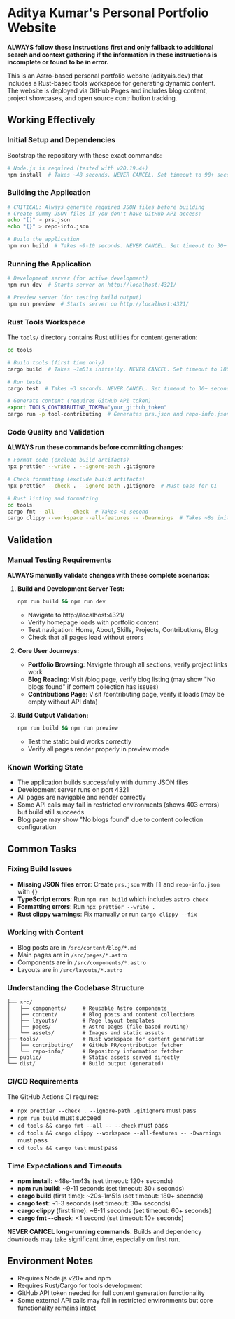 # Aditya Kumar's Personal Portfolio Website

**ALWAYS follow these instructions first and only fallback to additional search and context gathering if the information in these instructions is incomplete or found to be in error.**

This is an Astro-based personal portfolio website (adityais.dev) that includes a Rust-based tools workspace for generating dynamic content. The website is deployed via GitHub Pages and includes blog content, project showcases, and open source contribution tracking.

## Working Effectively

### Initial Setup and Dependencies

Bootstrap the repository with these exact commands:

```bash
# Node.js is required (tested with v20.19.4+)
npm install  # Takes ~48 seconds. NEVER CANCEL. Set timeout to 90+ seconds.
```

### Building the Application

```bash
# CRITICAL: Always generate required JSON files before building
# Create dummy JSON files if you don't have GitHub API access:
echo "[]" > prs.json
echo "{}" > repo-info.json

# Build the application
npm run build  # Takes ~9-10 seconds. NEVER CANCEL. Set timeout to 30+ seconds.
```

### Running the Application

```bash
# Development server (for active development)
npm run dev  # Starts server on http://localhost:4321/

# Preview server (for testing build output)
npm run preview  # Starts server on http://localhost:4321/
```

### Rust Tools Workspace

The `tools/` directory contains Rust utilities for content generation:

```bash
cd tools

# Build tools (first time only)
cargo build  # Takes ~1m51s initially. NEVER CANCEL. Set timeout to 180+ seconds.

# Run tests
cargo test  # Takes ~3 seconds. NEVER CANCEL. Set timeout to 30+ seconds.

# Generate content (requires GitHub API token)
export TOOLS_CONTRIBUTING_TOKEN="your_github_token"
cargo run -p tool-contributing  # Generates prs.json and repo-info.json
```

### Code Quality and Validation

**ALWAYS run these commands before committing changes:**

```bash
# Format code (exclude build artifacts)
npx prettier --write . --ignore-path .gitignore

# Check formatting (exclude build artifacts)
npx prettier --check . --ignore-path .gitignore  # Must pass for CI

# Rust linting and formatting
cd tools
cargo fmt --all -- --check  # Takes <1 second
cargo clippy --workspace --all-features -- -Dwarnings  # Takes ~8s initially, <1s after
```

## Validation

### Manual Testing Requirements

**ALWAYS manually validate changes with these complete scenarios:**

1. **Build and Development Server Test:**

   ```bash
   npm run build && npm run dev
   ```

   - Navigate to http://localhost:4321/
   - Verify homepage loads with portfolio content
   - Test navigation: Home, About, Skills, Projects, Contributions, Blog
   - Check that all pages load without errors

2. **Core User Journeys:**

   - **Portfolio Browsing**: Navigate through all sections, verify project links work
   - **Blog Reading**: Visit /blog page, verify blog listing (may show "No blogs found" if content collection has issues)
   - **Contributions Page**: Visit /contributing page, verify it loads (may be empty without API data)

3. **Build Output Validation:**
   ```bash
   npm run build && npm run preview
   ```
   - Test the static build works correctly
   - Verify all pages render properly in preview mode

### Known Working State

- The application builds successfully with dummy JSON files
- Development server runs on port 4321
- All pages are navigable and render correctly
- Some API calls may fail in restricted environments (shows 403 errors) but build still succeeds
- Blog page may show "No blogs found" due to content collection configuration

## Common Tasks

### Fixing Build Issues

- **Missing JSON files error**: Create `prs.json` with `[]` and `repo-info.json` with `{}`
- **TypeScript errors**: Run `npm run build` which includes `astro check`
- **Formatting errors**: Run `npx prettier --write .`
- **Rust clippy warnings**: Fix manually or run `cargo clippy --fix`

### Working with Content

- Blog posts are in `/src/content/blog/*.md`
- Main pages are in `/src/pages/*.astro`
- Components are in `/src/components/*.astro`
- Layouts are in `/src/layouts/*.astro`

### Understanding the Codebase Structure

```
├── src/
│   ├── components/     # Reusable Astro components
│   ├── content/        # Blog posts and content collections
│   ├── layouts/        # Page layout templates
│   ├── pages/          # Astro pages (file-based routing)
│   └── assets/         # Images and static assets
├── tools/              # Rust workspace for content generation
│   ├── contributing/   # GitHub PR/contribution fetcher
│   └── repo-info/      # Repository information fetcher
├── public/             # Static assets served directly
└── dist/               # Build output (generated)
```

### CI/CD Requirements

The GitHub Actions CI requires:

- `npx prettier --check . --ignore-path .gitignore` must pass
- `npm run build` must succeed
- `cd tools && cargo fmt --all -- --check` must pass
- `cd tools && cargo clippy --workspace --all-features -- -Dwarnings` must pass
- `cd tools && cargo test` must pass

### Time Expectations and Timeouts

- **npm install**: ~48s-1m43s (set timeout: 120+ seconds)
- **npm run build**: ~9-11 seconds (set timeout: 30+ seconds)
- **cargo build** (first time): ~20s-1m51s (set timeout: 180+ seconds)
- **cargo test**: ~1-3 seconds (set timeout: 30+ seconds)
- **cargo clippy** (first time): ~8-11 seconds (set timeout: 60+ seconds)
- **cargo fmt --check**: <1 second (set timeout: 10+ seconds)

**NEVER CANCEL long-running commands.** Builds and dependency downloads may take significant time, especially on first run.

## Environment Notes

- Requires Node.js v20+ and npm
- Requires Rust/Cargo for tools development
- GitHub API token needed for full content generation functionality
- Some external API calls may fail in restricted environments but core functionality remains intact
